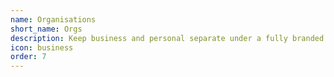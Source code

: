 ```yaml
---
name: Organisations
short_name: Orgs
description: Keep business and personal separate under a fully branded secure experience
icon: business
order: 7
---
```

